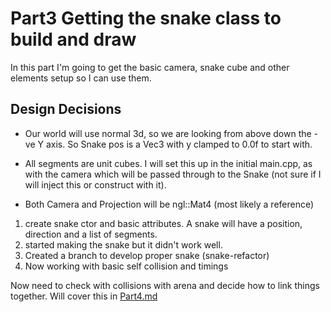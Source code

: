 # Part3 Getting the snake class to build and draw

In this part I'm going to get the basic camera, snake cube and other elements setup so I can use them.

## Design Decisions 

- Our world will use normal 3d, so we are looking from above down the -ve Y axis. So Snake pos is a Vec3 with y clamped to 0.0f to start with.
- All segments are unit cubes. I will set this up in the initial main.cpp, as with the camera which will be passed through to the Snake (not sure if I will inject this or construct with it).

- Both Camera and Projection will be ngl::Mat4 (most likely a reference)

1. create snake ctor and basic attributes. A snake will have a position, direction and a list of segments. 
2. started making the snake but it didn't work well.
3. Created a branch to develop proper snake (snake-refactor)
4. Now working with basic self collision and timings


Now need to check with collisions with arena and decide how to link things together. Will cover this in [Part4.md](Part4.md)






